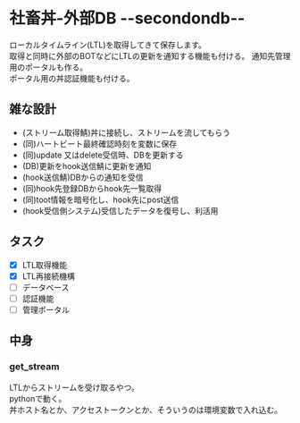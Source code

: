 # 社畜丼-外部DB --secondondb--
ローカルタイムライン(LTL)を取得してきて保存します。  
取得と同時に外部のBOTなどにLTLの更新を通知する機能も付ける。 
通知先管理用のポータルも作る。  
ポータル用の丼認証機能も付ける。  

## 雑な設計
 - (ストリーム取得鯖)丼に接続し、ストリームを流してもらう  
 - (同)ハートビート最終確認時刻を変数に保存  
 - (同)update 又はdelete受信時、DBを更新する  
 - (DB)更新をhook送信鯖に更新を通知  
 - (hook送信鯖)DBからの通知を受信  
 - (同)hook先登録DBからhook先一覧取得  
 - (同)toot情報を暗号化し、hook先にpost送信  
 - (hook受信側システム)受信したデータを復号し、利活用  

## タスク

- [x] LTL取得機能
- [x] LTL再接続機構
- [ ] データベース
- [ ] 認証機能
- [ ] 管理ポータル

## 中身
### get_stream
LTLからストリームを受け取るやつ。  
pythonで動く。  
丼ホスト名とか、アクセストークンとか、そういうのは環境変数で入れ込む。  
